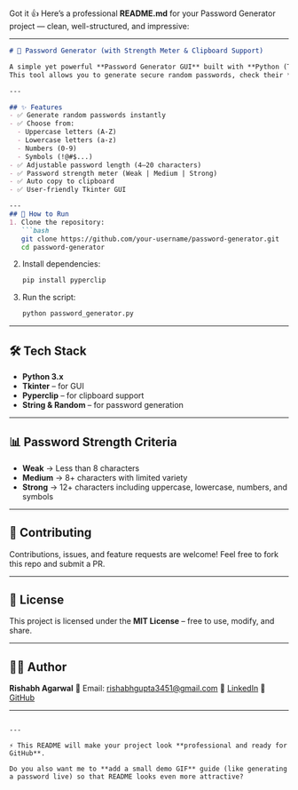 Got it 👍
Here’s a professional **README.md** for your Password Generator project — clean, well-structured, and impressive:

---

````markdown
# 🔑 Password Generator (with Strength Meter & Clipboard Support)

A simple yet powerful **Password Generator GUI** built with **Python (Tkinter)**.  
This tool allows you to generate secure random passwords, check their **strength**, and **copy them directly to your clipboard**.

---

## ✨ Features
- ✅ Generate random passwords instantly  
- ✅ Choose from:
  - Uppercase letters (A-Z)  
  - Lowercase letters (a-z)  
  - Numbers (0-9)  
  - Symbols (!@#$...)  
- ✅ Adjustable password length (4–20 characters)  
- ✅ Password strength meter (Weak | Medium | Strong)  
- ✅ Auto copy to clipboard  
- ✅ User-friendly Tkinter GUI  

---
## 🚀 How to Run
1. Clone the repository:
   ```bash
   git clone https://github.com/your-username/password-generator.git
   cd password-generator
````

2. Install dependencies:

   ```bash
   pip install pyperclip
   ```

3. Run the script:

   ```bash
   python password_generator.py
   ```

---

## 🛠 Tech Stack

* **Python 3.x**
* **Tkinter** – for GUI
* **Pyperclip** – for clipboard support
* **String & Random** – for password generation

---

## 📊 Password Strength Criteria

* **Weak** → Less than 8 characters
* **Medium** → 8+ characters with limited variety
* **Strong** → 12+ characters including uppercase, lowercase, numbers, and symbols

---

## 🤝 Contributing

Contributions, issues, and feature requests are welcome!
Feel free to fork this repo and submit a PR.

---

## 📜 License

This project is licensed under the **MIT License** – free to use, modify, and share.

---

## 👨‍💻 Author

**Rishabh Agarwal**
📧 Email: [rishabhgupta3451@gmail.com](mailto:rishabhgupta3451@gmail.com)
🔗 [LinkedIn](https://www.linkedin.com/in/rishabh-agarwal-a70384321/)
🐙 [GitHub](https://github.com/rishabh506)

---

```

---

⚡ This README will make your project look **professional and ready for GitHub**.  

Do you also want me to **add a small demo GIF** guide (like generating a password live) so that README looks even more attractive?
```
